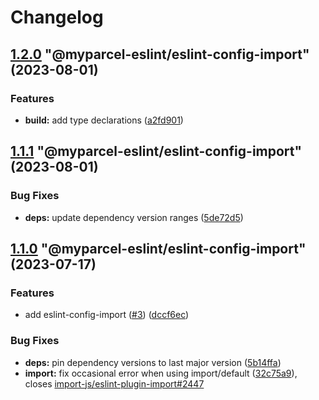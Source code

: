 # Changelog

<!-- MONODEPLOY:BELOW -->

## [1.2.0](https://github/myparcelnl/eslint/compare/@myparcel-eslint/eslint-config-import@1.1.1...@myparcel-eslint/eslint-config-import@1.2.0) "@myparcel-eslint/eslint-config-import" (2023-08-01)


### Features

* **build:** add type declarations ([a2fd901](https://github/myparcelnl/eslint/commit/a2fd901740f9ee4a536f7672ebf0f46441512697))




## [1.1.1](https://github/myparcelnl/eslint/compare/@myparcel-eslint/eslint-config-import@1.1.0...@myparcel-eslint/eslint-config-import@1.1.1) "@myparcel-eslint/eslint-config-import" (2023-08-01)


### Bug Fixes

* **deps:** update dependency version ranges ([5de72d5](https://github/myparcelnl/eslint/commit/5de72d5238ff39c4b010926c159bcaeb4b8ccf53))




## [1.1.0](https://github/myparcelnl/eslint/compare/@myparcel-eslint/eslint-config-import@1.0.0...@myparcel-eslint/eslint-config-import@1.1.0) "@myparcel-eslint/eslint-config-import" (2023-07-17)


### Features

* add eslint-config-import ([#3](https://github/myparcelnl/eslint/issues/3)) ([dccf6ec](https://github/myparcelnl/eslint/commit/dccf6ecdb174ddb1e234960e01448df8017c699d))


### Bug Fixes

* **deps:** pin dependency versions to last major version ([5b14ffa](https://github/myparcelnl/eslint/commit/5b14ffa38c220bd614d46bfe61845c40e638255c))
* **import:** fix occasional error when using import/default ([32c75a9](https://github/myparcelnl/eslint/commit/32c75a99c3f8616e3f01b2a849d2724d11f7a8fe)), closes [import-js/eslint-plugin-import#2447](https://github/import-js/eslint-plugin-import/issues/2447)


